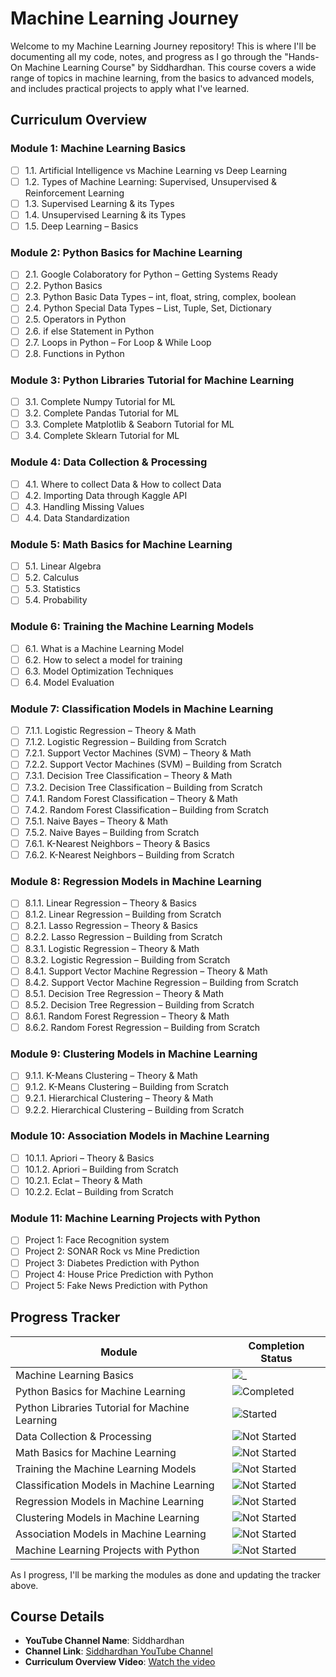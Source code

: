 # Machine Learning Journey 

Welcome to my Machine Learning Journey repository! This is where I'll be documenting all my code, notes, and progress as I go through the "Hands-On Machine Learning Course" by Siddhardhan. This course covers a wide range of topics in machine learning, from the basics to advanced models, and includes practical projects to apply what I've learned.

##  Curriculum Overview

### Module 1: Machine Learning Basics
- [ ] 1.1. Artificial Intelligence vs Machine Learning vs Deep Learning
- [ ] 1.2. Types of Machine Learning: Supervised, Unsupervised & Reinforcement Learning
- [ ] 1.3. Supervised Learning & its Types
- [ ] 1.4. Unsupervised Learning & its Types
- [ ] 1.5. Deep Learning – Basics

### Module 2: Python Basics for Machine Learning
- [ ] 2.1. Google Colaboratory for Python – Getting Systems Ready
- [ ] 2.2. Python Basics
- [ ] 2.3. Python Basic Data Types – int, float, string, complex, boolean
- [ ] 2.4. Python Special Data Types – List, Tuple, Set, Dictionary
- [ ] 2.5. Operators in Python
- [ ] 2.6. if else Statement in Python
- [ ] 2.7. Loops in Python – For Loop & While Loop
- [ ] 2.8. Functions in Python

### Module 3: Python Libraries Tutorial for Machine Learning
- [ ] 3.1. Complete Numpy Tutorial for ML
- [ ] 3.2. Complete Pandas Tutorial for ML
- [ ] 3.3. Complete Matplotlib & Seaborn Tutorial for ML
- [ ] 3.4. Complete Sklearn Tutorial for ML

### Module 4: Data Collection & Processing
- [ ] 4.1. Where to collect Data & How to collect Data
- [ ] 4.2. Importing Data through Kaggle API
- [ ] 4.3. Handling Missing Values
- [ ] 4.4. Data Standardization

### Module 5: Math Basics for Machine Learning
- [ ] 5.1. Linear Algebra
- [ ] 5.2. Calculus
- [ ] 5.3. Statistics
- [ ] 5.4. Probability

### Module 6: Training the Machine Learning Models
- [ ] 6.1. What is a Machine Learning Model
- [ ] 6.2. How to select a model for training
- [ ] 6.3. Model Optimization Techniques
- [ ] 6.4. Model Evaluation

### Module 7: Classification Models in Machine Learning
- [ ] 7.1.1. Logistic Regression – Theory & Math
- [ ] 7.1.2. Logistic Regression – Building from Scratch
- [ ] 7.2.1. Support Vector Machines (SVM) – Theory & Math
- [ ] 7.2.2. Support Vector Machines (SVM) – Building from Scratch
- [ ] 7.3.1. Decision Tree Classification – Theory & Math
- [ ] 7.3.2. Decision Tree Classification – Building from Scratch
- [ ] 7.4.1. Random Forest Classification – Theory & Math
- [ ] 7.4.2. Random Forest Classification – Building from Scratch
- [ ] 7.5.1. Naive Bayes – Theory & Math
- [ ] 7.5.2. Naive Bayes – Building from Scratch
- [ ] 7.6.1. K-Nearest Neighbors – Theory & Basics
- [ ] 7.6.2. K-Nearest Neighbors – Building from Scratch

### Module 8: Regression Models in Machine Learning
- [ ] 8.1.1. Linear Regression – Theory & Basics
- [ ] 8.1.2. Linear Regression – Building from Scratch
- [ ] 8.2.1. Lasso Regression – Theory & Basics
- [ ] 8.2.2. Lasso Regression – Building from Scratch
- [ ] 8.3.1. Logistic Regression – Theory & Math
- [ ] 8.3.2. Logistic Regression – Building from Scratch
- [ ] 8.4.1. Support Vector Machine Regression – Theory & Math
- [ ] 8.4.2. Support Vector Machine Regression – Building from Scratch
- [ ] 8.5.1. Decision Tree Regression – Theory & Math
- [ ] 8.5.2. Decision Tree Regression – Building from Scratch
- [ ] 8.6.1. Random Forest Regression – Theory & Math
- [ ] 8.6.2. Random Forest Regression – Building from Scratch

### Module 9: Clustering Models in Machine Learning
- [ ] 9.1.1. K-Means Clustering – Theory & Math
- [ ] 9.1.2. K-Means Clustering – Building from Scratch
- [ ] 9.2.1. Hierarchical Clustering – Theory & Math
- [ ] 9.2.2. Hierarchical Clustering – Building from Scratch

### Module 10: Association Models in Machine Learning
- [ ] 10.1.1. Apriori – Theory & Basics
- [ ] 10.1.2. Apriori – Building from Scratch
- [ ] 10.2.1. Eclat – Theory & Math
- [ ] 10.2.2. Eclat – Building from Scratch

### Module 11: Machine Learning Projects with Python
- [ ] Project 1: Face Recognition system
- [ ] Project 2: SONAR Rock vs Mine Prediction
- [ ] Project 3: Diabetes Prediction with Python
- [ ] Project 4: House Price Prediction with Python
- [ ] Project 5: Fake News Prediction with Python

## Progress Tracker

| Module | Completion Status |
|--------|-------------------|
| Machine Learning Basics | ![_](https://img.shields.io/badge/Completed%20-%20green) |
| Python Basics for Machine Learning | ![Completed](https://img.shields.io/badge/Completed%20-%20green) |
| Python Libraries Tutorial for Machine Learning | ![Started](https://img.shields.io/badge/Started%20-%20%235D3FD3) |
| Data Collection & Processing | ![Not Started](https://img.shields.io/badge/Not%20Started%20-%20grey) |
| Math Basics for Machine Learning | ![Not Started](https://img.shields.io/badge/Not%20Started%20-%20grey) |
| Training the Machine Learning Models | ![Not Started](https://img.shields.io/badge/Not%20Started%20-%20grey) |
| Classification Models in Machine Learning | ![Not Started](https://img.shields.io/badge/Not%20Started%20-%20grey) |
| Regression Models in Machine Learning | ![Not Started](https://img.shields.io/badge/Not%20Started%20-%20grey) |
| Clustering Models in Machine Learning | ![Not Started](https://img.shields.io/badge/Not%20Started%20-%20grey) |
| Association Models in Machine Learning | ![Not Started](https://img.shields.io/badge/Not%20Started%20-%20grey) |
| Machine Learning Projects with Python | ![Not Started](https://img.shields.io/badge/Not%20Started%20-%20grey) |

As I progress, I'll be marking the modules as done and updating the tracker above.
## Course Details
- **YouTube Channel Name**: Siddhardhan
- **Channel Link**: [Siddhardhan YouTube Channel](https://www.youtube.com/c/Siddhardhan)
- **Curriculum Overview Video**: [Watch the video](https://youtu.be/bY__YW-xknU)

